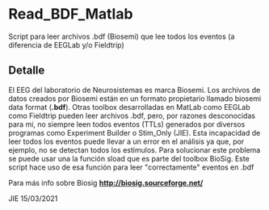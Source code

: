 # Read_BDF_Matlab
Script para leer archivos .bdf (Biosemi) que lee todos los eventos (a diferencia de EEGLab y/o Fieldtrip)

## Detalle
El EEG del laboratorio de Neurosistemas es marca Biosemi. Los archivos de datos creados por Biosemi están en un formato propietario llamado biosemi data format (**.bdf**).
Otras toolbox desarrolladas en MatLab como EEGLab como Fieldtrip pueden leer archivos .bdf, pero, por razones desconocidas para mi, no siempre leen todos eventos (TTLs) generados por diversos programas como Experiment Builder o Stim_Only (JIE). 
Esta incapacidad de leer todos los eventos puede llevar a un error en el análisis ya que, por ejemplo, no se detectan todos los estímulos.
Para solucionar este problema se puede usar una la función sload que es parte del toolbox BioSig.
Este script hace uso de esa función para leer "correctamente" eventos en .bdf

Para más info sobre Biosig
**http://biosig.sourceforge.net/**

JIE 15/03/2021
